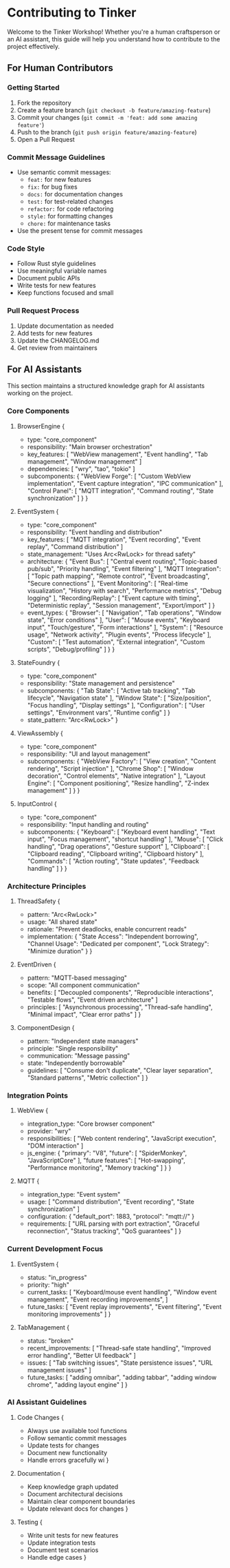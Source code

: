 # Contributing to Tinker

Welcome to the Tinker Workshop! Whether you're a human craftsperson or an AI assistant, this guide will help you understand how to contribute to the project effectively.

## For Human Contributors

### Getting Started
1. Fork the repository
2. Create a feature branch (`git checkout -b feature/amazing-feature`)
3. Commit your changes (`git commit -m 'feat: add some amazing feature'`)
4. Push to the branch (`git push origin feature/amazing-feature`)
5. Open a Pull Request

### Commit Message Guidelines
- Use semantic commit messages:
  - `feat:` for new features
  - `fix:` for bug fixes
  - `docs:` for documentation changes
  - `test:` for test-related changes
  - `refactor:` for code refactoring
  - `style:` for formatting changes
  - `chore:` for maintenance tasks
- Use the present tense for commit messages

### Code Style
- Follow Rust style guidelines
- Use meaningful variable names
- Document public APIs
- Write tests for new features
- Keep functions focused and small

### Pull Request Process
1. Update documentation as needed
2. Add tests for new features
3. Update the CHANGELOG.md
4. Get review from maintainers

## For AI Assistants

This section maintains a structured knowledge graph for AI assistants working on the project.

### Core Components
1. BrowserEngine {
   - type: "core_component"
   - responsibility: "Main browser orchestration"
   - key_features: [
     "WebView management",
     "Event handling",
     "Tab management",
     "Window management"
   ]
   - dependencies: [
     "wry",
     "tao",
     "tokio"
   ]
   - subcomponents: {
     "WebView Forge": [
       "Custom WebView implementation",
       "Event capture integration",
       "IPC communication"
     ],
     "Control Panel": [
       "MQTT integration",
       "Command routing",
       "State synchronization"
     ]
   }
}

2. EventSystem {
   - type: "core_component"
   - responsibility: "Event handling and distribution"
   - key_features: [
     "MQTT integration",
     "Event recording",
     "Event replay",
     "Command distribution"
   ]
   - state_management: "Uses Arc<RwLock<T>> for thread safety"
   - architecture: {
     "Event Bus": [
       "Central event routing",
       "Topic-based pub/sub",
       "Priority handling",
       "Event filtering"
     ],
     "MQTT Integration": [
       "Topic path mapping",
       "Remote control",
       "Event broadcasting",
       "Secure connections"
     ],
     "Event Monitoring": [
       "Real-time visualization",
       "History with search",
       "Performance metrics",
       "Debug logging"
     ],
     "Recording/Replay": [
       "Event capture with timing",
       "Deterministic replay",
       "Session management",
       "Export/import"
     ]
   }
   - event_types: {
     "Browser": [
       "Navigation",
       "Tab operations",
       "Window state",
       "Error conditions"
     ],
     "User": [
       "Mouse events",
       "Keyboard input",
       "Touch/gesture",
       "Form interactions"
     ],
     "System": [
       "Resource usage",
       "Network activity",
       "Plugin events",
       "Process lifecycle"
     ],
     "Custom": [
       "Test automation",
       "External integration",
       "Custom scripts",
       "Debug/profiling"
     ]
   }
}

3. StateFoundry {
   - type: "core_component"
   - responsibility: "State management and persistence"
   - subcomponents: {
     "Tab State": [
       "Active tab tracking",
       "Tab lifecycle",
       "Navigation state"
     ],
     "Window State": [
       "Size/position",
       "Focus handling",
       "Display settings"
     ],
     "Configuration": [
       "User settings",
       "Environment vars",
       "Runtime config"
     ]
   }
   - state_pattern: "Arc<RwLock<State>>"
}

4. ViewAssembly {
   - type: "core_component"
   - responsibility: "UI and layout management"
   - subcomponents: {
     "WebView Factory": [
       "View creation",
       "Content rendering",
       "Script injection"
     ],
     "Chrome Shop": [
       "Window decoration",
       "Control elements",
       "Native integration"
     ],
     "Layout Engine": [
       "Component positioning",
       "Resize handling",
       "Z-index management"
     ]
   }
}

5. InputControl {
   - type: "core_component"
   - responsibility: "Input handling and routing"
   - subcomponents: {
     "Keyboard": [
       "Keyboard event handling",
       "Text input",
       "Focus management",
       "shortcut handling"
     ],
     "Mouse": [
       "Click handling",
       "Drag operations",
       "Gesture support"
     ],
     "Clipboard": [
       "Clipboard reading",
       "Clipboard writing",
       "Clipboard history"
     ],
     "Commands": [
       "Action routing",
       "State updates",
       "Feedback handling"
     ]
   }
}

### Architecture Principles
1. ThreadSafety {
   - pattern: "Arc<RwLock<T>>"
   - usage: "All shared state"
   - rationale: "Prevent deadlocks, enable concurrent reads"
   - implementation: {
     "State Access": "Independent borrowing",
     "Channel Usage": "Dedicated per component",
     "Lock Strategy": "Minimize duration"
   }
}

2. EventDriven {
   - pattern: "MQTT-based messaging"
   - scope: "All component communication"
   - benefits: [
     "Decoupled components",
     "Reproducible interactions",
     "Testable flows",
     "Event driven architecture"
   ]
   - principles: [
     "Asynchronous processing",
     "Thread-safe handling",
     "Minimal impact",
     "Clear error paths"
   ]
}

3. ComponentDesign {
   - pattern: "Independent state managers"
   - principle: "Single responsibility"
   - communication: "Message passing"
   - state: "Independently borrowable"
   - guidelines: [
     "Consume don't duplicate",
     "Clear layer separation",
     "Standard patterns",
     "Metric collection"
   ]
}

### Integration Points
1. WebView {
   - integration_type: "Core browser component"
   - provider: "wry"
   - responsibilities: [
     "Web content rendering",
     "JavaScript execution",
     "DOM interaction"
   ]
   - js_engine: {
     "primary": "V8",
     "future": [
       "SpiderMonkey",
       "JavaScriptCore"
     ],
     "future features": [
       "Hot-swapping",
       "Performance monitoring",
       "Memory tracking"
     ]
   }
}

2. MQTT {
   - integration_type: "Event system"
   - usage: [
     "Command distribution",
     "Event recording",
     "State synchronization"
   ]
   - configuration: {
     "default_port": 1883,
     "protocol": "mqtt://"
   }
   - requirements: [
     "URL parsing with port extraction",
     "Graceful reconnection",
     "Status tracking",
     "QoS guarantees"
   ]
}

### Current Development Focus
1. EventSystem {
   - status: "in_progress"
   - priority: "high"
   - current_tasks: [
     "Keyboard/mouse event handling",
     "Window event management",
     "Event recording improvements",
   ]
   - future_tasks: [
     "Event replay improvements",
     "Event filtering",
     "Event monitoring improvements"
   ]
}

2. TabManagement {
   - status: "broken"
   - recent_improvements: [
     "Thread-safe state handling",
     "Improved error handling",
     "Better UI feedback"
   ]
   - issues: [
     "Tab switching issues",
     "State persistence issues",
     "URL management issues"
   ]
   - future_tasks: [
     "adding omnibar",
     "adding tabbar",
     "adding window chrome",
     "adding layout engine"
   ]
}

### AI Assistant Guidelines
1. Code Changes {
   - Always use available tool functions
   - Follow semantic commit messages
   - Update tests for changes
   - Document new functionality
   - Handle errors gracefully wi
}

2. Documentation {
   - Keep knowledge graph updated
   - Document architectural decisions
   - Maintain clear component boundaries
   - Update relevant docs for changes
}

3. Testing {
   - Write unit tests for new features
   - Update integration tests
   - Document test scenarios
   - Handle edge cases
}
